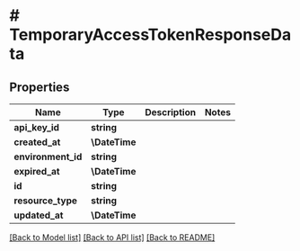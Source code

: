 # # TemporaryAccessTokenResponseData

## Properties

Name | Type | Description | Notes
------------ | ------------- | ------------- | -------------
**api_key_id** | **string** |  |
**created_at** | **\DateTime** |  |
**environment_id** | **string** |  |
**expired_at** | **\DateTime** |  |
**id** | **string** |  |
**resource_type** | **string** |  |
**updated_at** | **\DateTime** |  |

[[Back to Model list]](../../README.md#models) [[Back to API list]](../../README.md#endpoints) [[Back to README]](../../README.md)
